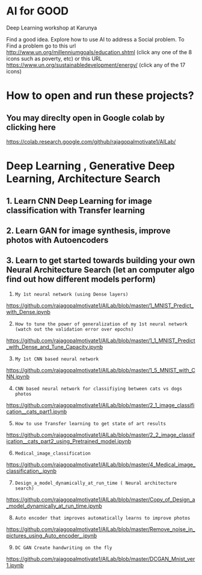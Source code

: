 # AI for GOOD
Deep Learning workshop at Karunya

Find a good idea.  Explore how to use AI to address a Social problem. To Find a problem go to this url http://www.un.org/millenniumgoals/education.shtml (click any one of the 8 icons such as poverty, etc)
or this URL https://www.un.org/sustainabledevelopment/energy/ (click any of the 17 icons)


# How to open and run these projects? 
## You may direclty open in Google colab  by clicking here
https://colab.research.google.com/github/rajagopalmotivate1/AILab/



# Deep Learning , Generative Deep Learning, Architecture Search

## 1. Learn CNN Deep Learning for image classification with Transfer learning
## 2. Learn GAN for image synthesis, improve photos with Autoencoders
## 3. Learn to get started towards building your own Neural Architecture Search (let an computer algo find out how different models perform)

1.     My 1st neural network (using Dense layers)
https://github.com/rajagopalmotivate1/AILab/blob/master/1_MNIST_Predict_with_Dense.ipynb

2.     How to tune the power of generalization of my 1st neural network (watch out the validation error over epochs)
https://github.com/rajagopalmotivate1/AILab/blob/master/1_1_MNIST_Predict_with_Dense_and_Tune_Capacity.ipynb


3.     My 1st CNN based neural network
https://github.com/rajagopalmotivate1/AILab/blob/master/1_5_MNIST_with_CNN.ipynb


4.     CNN based neural network for classifiying between cats vs dogs photos
https://github.com/rajagopalmotivate1/AILab/blob/master/2_1_image_classification__cats_part1.ipynb


5.     How to use Transfer learning to get state of art results 
https://github.com/rajagopalmotivate1/AILab/blob/master/2_2_image_classification__cats_part2_using_Pretrained_model.ipynb



6.     Medical_image_classification
https://github.com/rajagopalmotivate1/AILab/blob/master/4_Medical_image_classification_.ipynb



7.     Design_a_model_dynamically_at_run_time ( Neural architecture search)
https://github.com/rajagopalmotivate1/AILab/blob/master/Copy_of_Design_a_model_dynamically_at_run_time.ipynb


8.     Auto encoder that improves automatically learns to improve photos
https://github.com/rajagopalmotivate1/AILab/blob/master/Remove_noise_in_pictures_using_Auto_encoder_.ipynb


9.     DC GAN Create handwriting on the fly
https://github.com/rajagopalmotivate1/AILab/blob/master/DCGAN_Mnist_ver1.ipynb
